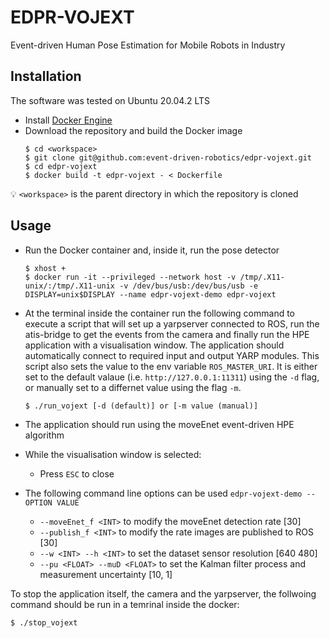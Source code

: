# EDPR-VOJEXT

Event-driven Human Pose Estimation for Mobile Robots in Industry 

## Installation
The software was tested on Ubuntu 20.04.2 LTS

- Install [Docker Engine](https://docs.docker.com/engine/install/ubuntu)
- Download the repository and build the Docker image
    ```shell
    $ cd <workspace>
    $ git clone git@github.com:event-driven-robotics/edpr-vojext.git
    $ cd edpr-vojext
    $ docker build -t edpr-vojext - < Dockerfile
    ```
:bulb: `<workspace>` is the parent directory in which the repository is cloned

## Usage
- Run the Docker container and, inside it, run the pose detector
    ```shell
    $ xhost +
    $ docker run -it --privileged --network host -v /tmp/.X11-unix/:/tmp/.X11-unix -v /dev/bus/usb:/dev/bus/usb -e DISPLAY=unix$DISPLAY --name edpr-vojext-demo edpr-vojext
    ```

- At the terminal inside the container run the following command to execute a script that will set up a yarpserver connected to ROS, run the atis-bridge to get the events from the camera and finally run the HPE application with a visualisation window. The application should automatically connect to required input and output YARP modules. This script also sets the value to the env variable `ROS_MASTER_URI`. It is either set to the default valaue (i.e. `http://127.0.0.1:11311`) using the `-d` flag, or manually set to a differnet value using the flag `-m`.
  ```shell 
  $ ./run_vojext [-d (default)] or [-m value (manual)]
  ```


- The application should run using the moveEnet event-driven HPE algorithm

- While the visualisation window is selected:
  - Press `ESC` to close

- The following command line options can be used `edpr-vojext-demo --OPTION VALUE`
  - `--moveEnet_f <INT>` to modify the moveEnet detection rate [30]
  - `--publish_f <INT>` to modify the rate images are published to ROS [30]
  - `--w <INT> --h <INT>` to set the dataset sensor resolution [640 480]
  - `--pu <FLOAT> --muD <FLOAT>` to set the Kalman filter process and measurement uncertainty [10, 1]

To stop the application itself, the camera and the yarpserver, the follwoing command should be run in a temrinal inside the docker:
```shell 
$ ./stop_vojext
```
